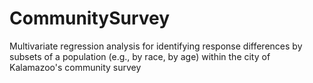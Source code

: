 # CommunitySurvey
Multivariate regression analysis for identifying response differences by subsets of a population (e.g., by race, by age) within the city of Kalamazoo's community survey
